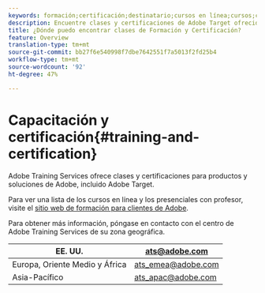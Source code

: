 ```yaml
---
keywords: formación;certificación;destinatario;cursos en línea;cursos;clase;clases
description: Encuentre clases y certificaciones de Adobe Target ofrecidas por los Servicios de formación de Adobe.
title: ¿Dónde puedo encontrar clases de Formación y Certificación?
feature: Overview
translation-type: tm+mt
source-git-commit: bb27f6e540998f7dbe7642551f7a5013f2fd25b4
workflow-type: tm+mt
source-wordcount: '92'
ht-degree: 47%

---
```



# Capacitación y certificación{#training-and-certification}

Adobe Training Services ofrece clases y certificaciones para productos y soluciones de Adobe, incluido Adobe Target.

Para ver una lista de los cursos en línea y los presenciales con profesor, visite el [sitio web de formación para clientes de Adobe](https://training.adobe.com/training/courses.html#solution=adobeTarget).

Para obtener más información, póngase en contacto con el centro de Adobe Training Services de su zona geográfica.

| EE. UU. | [ats@adobe.com](mailto:ats@adobe.com) |
|---|---|
| Europa, Oriente Medio y África | [ats_emea@adobe.com](mailto:ats_emea@adobe.com) |
| Asia-Pacífico | [ats_apac@adobe.com](mailto:ats_apac@adobe.com) |

